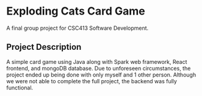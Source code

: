 # Exploding Cats Card Game
A final group project for CSC413 Software Development.

## Project Description
A simple card game using Java along with Spark web framework, React frontend, and mongoDB database. Due to unforeseen circumstances, the project ended up being done with only myself and 1 other person. Although we were not able to complete the full project, the backend was fully functional.




